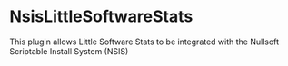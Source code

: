 # NsisLittleSoftwareStats
This plugin allows Little Software Stats to be integrated with the Nullsoft Scriptable Install System (NSIS)
